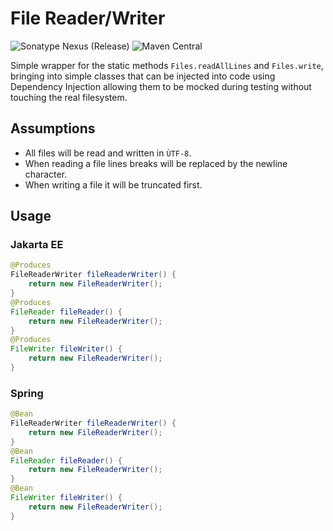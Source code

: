 # File Reader/Writer

![Sonatype Nexus (Release)](https://img.shields.io/nexus/r/https/oss.sonatype.org/net.kemitix/file-reader-writer.svg?style=for-the-badge)
![Maven Central](https://img.shields.io/maven-central/v/net.kemitix/file-reader-writer.svg?style=for-the-badge)

Simple wrapper for the static methods `Files.readAllLines` and `Files.write`,
bringing into simple classes that can be injected into code using Dependency 
Injection allowing them to be mocked during testing without touching the real 
filesystem.

## Assumptions

* All files will be read and written in `ÙTF-8`.
* When reading a file lines breaks will be replaced by the newline character.
* When writing a file it will be truncated first.

## Usage

### Jakarta EE

```java
@Produces
FileReaderWriter fileReaderWriter() {
    return new FileReaderWriter();
}
@Produces
FileReader fileReader() {
    return new FileReaderWriter();
}
@Produces
FileWriter fileWriter() {
    return new FileReaderWriter();
}
```

### Spring

```java
@Bean
FileReaderWriter fileReaderWriter() {
    return new FileReaderWriter();
}
@Bean
FileReader fileReader() {
    return new FileReaderWriter();
}
@Bean
FileWriter fileWriter() {
    return new FileReaderWriter();
}
```

